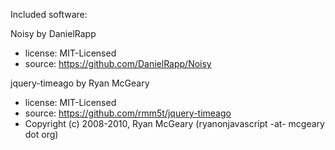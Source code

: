 Included software:

Noisy by DanielRapp
 * license: MIT-Licensed
 * source: https://github.com/DanielRapp/Noisy

jquery-timeago by Ryan McGeary
 * license: MIT-Licensed
 * source: https://github.com/rmm5t/jquery-timeago
 * Copyright (c) 2008-2010, Ryan McGeary (ryanonjavascript -at- mcgeary dot org)
